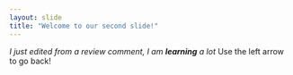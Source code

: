 ```yaml
---
layout: slide
title: "Welcome to our second slide!"
---
```

_I just edited from a review comment, I am **learning** a lot_
Use the left arrow to go back!
